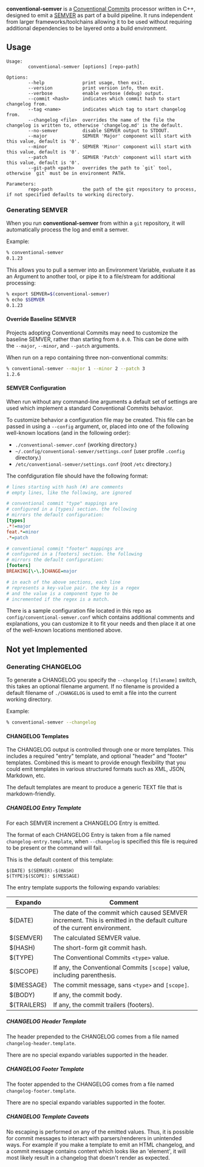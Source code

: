 
**conventional-semver** is a [Conventional Commits](https://www.conventionalcommits.org/) processor written in C++, designed to emit a [SEMVER](https://semver.org) as part of a build pipeline. It runs independent from larger frameworks/toolchains allowing it to be used without requiring additional dependencies to be layered onto a build environment.

## Usage

```text
Usage:
        conventional-semver [options] [repo-path]

Options:
        --help              print usage, then exit.
        --version           print version info, then exit.
        --verbose           enable verbose (debug) output.
        --commit <hash>     indicates which commit hash to start changelog from.
        --tag <name>        indicates which tag to start changelog from.
        --changelog <file>  overrides the name of the file the changelog is written to, otherwise 'changelog.md' is the default.
        --no-semver         disable SEMVER output to STDOUT.
        --major             SEMVER 'Major' component will start with this value, default is '0'.
        --minor             SEMVER 'Minor' component will start with this value, default is '0'.
        --patch             SEMVER 'Patch' component will start with this value, default is '0'.
        --git-path <path>   overrides the path to `git` tool, otherwise `git` must be in environment PATH.

Parameters:
        repo-path           the path of the git repository to process, if not specified defaults to working directory.
```

### Generating SEMVER

When you run **conventional-semver** from within a `git` repository, it will automatically process the log and emit a semver.

Example:

```bash
% conventional-semver
0.1.23
```

This allows you to pull a semver into an Environment Variable, evaluate it as an Argument to another tool, or pipe it to a file/stream for additional processing:

```bash
% export SEMVER=$(conventional-semver)
% echo $SEMVER
0.1.23
```

#### Override Baseline SEMVER

Projects adopting Conventional Commits may need to customize the baseline SEMVER, rather than starting from `0.0.0`. This can be done with the `--major`, `--minor`, and `--patch` arguments.

When run on a repo containing three non-conventional commits:

```bash
% conventional-semver --major 1 --minor 2 --patch 3
1.2.6
```

#### SEMVER Configuration

When run without any command-line arguments a default set of settings are used which implement a standard Conventional Commits behavior.

To customize behavior a configuration file may be created. This file can be passed in using a `--config` argument, or, placed into one of the following well-known locations (and in the following order):

* `./conventional-semver.conf` (working directory.)
* `~/.config/conventional-semver/settings.conf` (user profile `.config` directory.)
* `/etc/conventional-semver/settings.conf` (root `/etc` directory.)

The confdiguration file should have the following format:

```ini
# lines starting with hash (#) are comments
# empty lines, like the following, are ignored

# conventional commit "type" mappings are
# configured in a [types] section. the following
# mirrors the default configuration:
[types]
.*!=major
feat.*=minor
.*=patch

# conventional commit "footer" mappings are
# configured in a [footers] section. the following
# mirrors the default configuration:
[footers]
BREAKING[\-\.]CHANGE=major

# in each of the above sections, each line
# represents a key-value pair. the key is a regex
# and the value is a component type to be
# incremented if the regex is a match.
```

There is a sample configuration file located in this repo as `config/conventional-semver.conf` which contains additional comments and explanations, you can customize it to fit your needs and then place it at one of the well-known locations mentioned above.

## Not yet Implemented

### Generating CHANGELOG

To generate a CHANGELOG you specify the `--changelog [filename]` switch, this takes an optional filename argument. If no filename is provided a default filename of `./CHANGELOG` is used to emit a file into the current working directory.

Example:

```bash
% conventional-semver --changelog
```

#### CHANGELOG Templates

The CHANGELOG output is controlled through one or more templates. This includes a required "entry" template, and optional "header" and "footer" templates. Combined this is meant to provide enough flexibility that you could emit templates in various structured formats such as XML, JSON, Markdown, etc.

The default templates are meant to produce a generic TEXT file that is markdown-friendly.

##### CHANGELOG Entry Template

For each SEMVER increment a CHANGELOG Entry is emitted.

The format of each CHANGELOG Entry is taken from a file named `changelog-entry.template`, when `--changelog` is specified this file is required to be present or the command will fail.

This is the default content of this template:

```text
$(DATE) $(SEMVER)-$(HASH)
$(TYPE)$(SCOPE): $(MESSAGE)
```

The entry template supports the following expando variables:

| Expando | Comment |
|-|-|
| $(DATE) | The date of the commit which caused SEMVER increment. This is emitted in the default culture of the current environment. |
| $(SEMVER) | The calculated SEMVER value. |
| $(HASH) | The short-form git commit hash. |
| $(TYPE) | The Conventional Commits `<type>` value. |
| $(SCOPE) | If any, the Conventional Commits `[scope]` value, including parenthesis. |
| $(MESSAGE) | The commit message, sans `<type>` and `[scope]`. |
| $(BODY) | If any, the commit body. |
| $(TRAILERS) | If any, the commit trailers (footers). |

##### CHANGELOG Header Template

The header prepended to the CHANGELOG comes from a file named `changelog-header.template`.

There are no special expando variables supported in the header.

##### CHANGELOG Footer Template

The footer appended to the CHANGELOG comes from a file named `changelog-footer.template`.

There are no special expando variables supported in the footer.

##### CHANGELOG Template Caveats

No escaping is performed on any of the emitted values. Thus, it is possible for commit messages to interact with parsers/renderers in unintended ways. For example if you make a template to emit an HTML changelog, and a commit message contains content which looks like an 'element', it will most likely result in a changelog that doesn't render as expected.
